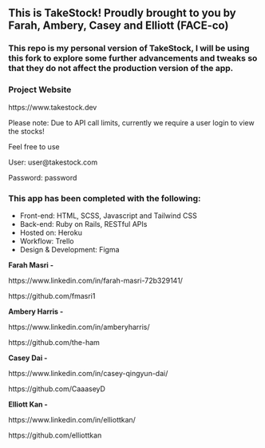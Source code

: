 <h2>This is TakeStock! Proudly brought to you by Farah, Ambery, Casey and Elliott (FACE-co)</h2>
<h3><strong>This repo is my personal version of TakeStock, I will be using this fork to explore some further advancements and tweaks so that they do not affect the production version of the app.</strong></h3>


<h3>Project Website</h3>
https://www.takestock.dev

<p>Please note: Due to API call limits, currently we require a user login to view the stocks!</p>
<p>Feel free to use<p>
<p>User: user@takestock.com</p>
<p>Password: password </p>

<h3>This app has been completed with the following:</h3>
<ul>
<li>Front-end: HTML, SCSS, Javascript and Tailwind CSS</li>
<li>Back-end: Ruby on Rails, RESTful APIs</li>
<li>Hosted on: Heroku</li>
<li>Workflow: Trello</li>
<li>Design & Development: Figma</li>
</ul>


<strong> Farah Masri - </strong>
<p>https://www.linkedin.com/in/farah-masri-72b329141/ </p>
<p>https://github.com/fmasri1 </p>

<strong> Ambery Harris - </strong>
<p>https://www.linkedin.com/in/amberyharris/ </p>
<p>https://github.com/the-ham </p>

<strong> Casey Dai - </strong>
<p>https://www.linkedin.com/in/casey-qingyun-dai/ </p>
<p>https://github.com/CaaaseyD </p>


<strong> Elliott Kan - </strong>
<p>https://www.linkedin.com/in/elliottkan/ </p>
<p>https://github.com/elliottkan </p>
